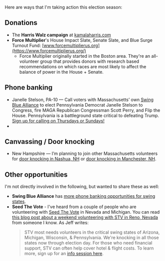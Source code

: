 Here are ways that I'm taking action this election season:
## Donations
- The **Harris Walz campaign** at [kamalaharris.com](https://kamalaharris.com/)
- **Force Multiplier**'s House Impact Slate, Senate Slate, and Blue Surge Turnout Fund: [www.forcemultiplierus.org](https://www.forcemultiplierus.org/) 
	- Force Multiplier originally started in the Boston area. They're an all-volunteer group that provides donors with research based recommendations on which races are most likely to affect the balance of power in the House + Senate.
## Phone banking
- Janelle Stelson, PA-10 — Call voters with Massachusetts’ own [Swing Blue Alliance](https://swingbluealliance.org/) to elect Pennsylvania Democrat Janelle Stelson to Congress, fire MAGA Republican Congressman Scott Perry, and Flip the House. Pennsylvania is a battleground state critical to defeating Trump. [Sign up for calling on Thursdays or Sundays!](https://www.mobilize.us/swingbluealliance/event/644234/)
- 
## Canvassing / Door knocking
- New Hampshire — I’m planning to join other Massachusetts volunteers for [door knocking in Nashua, NH](https://www.mobilize.us/massdems/event/636785/) or [door knocking in Manchester, NH](https://www.mobilize.us/massdems/event/634549/). 

## Other opportunities
I'm not directly involved in the following, but wanted to share these as well:

- **Swing Blue Alliance** has [more phone banking opportunities for swing states](https://www.mobilize.us/swingbluealliance/). 
- **Seed The Vote** - I've heard from a couple of people who are volunteering with [Seed The Vote](https://seedthevote.org/) in Nevada and Michigan. You can read [this blog post about a weekend volunteering with STV in Reno, Nevada](http://caelections.blogspot.com/2024/09/JK-Reno-STV.html) from someone I know. As Jeff writes:
  >STV most needs volunteers in the critical swing states of Arizona, Michigan, Wisconsin, & Pennsylvania. We're knocking in all those states now through election day. For those who need financial support, STV can often help cover hotel & flight costs. To learn more, sign up for an [info session here](https://www.mobilize.us/seedthevote/event/595794/).
